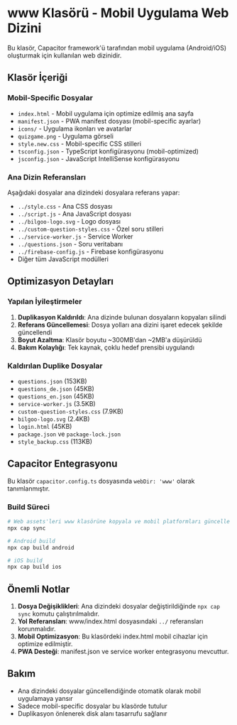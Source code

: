 # www Klasörü - Mobil Uygulama Web Dizini

Bu klasör, Capacitor framework'ü tarafından mobil uygulama (Android/iOS) oluşturmak için kullanılan web dizinidir.

## Klasör İçeriği

### Mobil-Specific Dosyalar
- `index.html` - Mobil uygulama için optimize edilmiş ana sayfa
- `manifest.json` - PWA manifest dosyası (mobil-specific ayarlar)
- `icons/` - Uygulama ikonları ve avatarlar
- `quizgame.png` - Uygulama görseli
- `style.new.css` - Mobil-specific CSS stilleri
- `tsconfig.json` - TypeScript konfigürasyonu (mobil-optimized)
- `jsconfig.json` - JavaScript IntelliSense konfigürasyonu

### Ana Dizin Referansları
Aşağıdaki dosyalar ana dizindeki dosyalara referans yapar:
- `../style.css` - Ana CSS dosyası
- `../script.js` - Ana JavaScript dosyası
- `../bilgoo-logo.svg` - Logo dosyası
- `../custom-question-styles.css` - Özel soru stilleri
- `../service-worker.js` - Service Worker
- `../questions.json` - Soru veritabanı
- `../firebase-config.js` - Firebase konfigürasyonu
- Diğer tüm JavaScript modülleri

## Optimizasyon Detayları

### Yapılan İyileştirmeler
1. **Duplikasyon Kaldırıldı**: Ana dizinde bulunan dosyaların kopyaları silindi
2. **Referans Güncellemesi**: Dosya yolları ana dizini işaret edecek şekilde güncellendi
3. **Boyut Azaltma**: Klasör boyutu ~300MB'dan ~2MB'a düşürüldü
4. **Bakım Kolaylığı**: Tek kaynak, çoklu hedef prensibi uygulandı

### Kaldırılan Duplike Dosyalar
- `questions.json` (153KB)
- `questions_de.json` (45KB)
- `questions_en.json` (45KB)
- `service-worker.js` (3.5KB)
- `custom-question-styles.css` (7.9KB)
- `bilgoo-logo.svg` (2.4KB)
- `login.html` (45KB)
- `package.json` ve `package-lock.json`
- `style_backup.css` (113KB)

## Capacitor Entegrasyonu

Bu klasör `capacitor.config.ts` dosyasında `webDir: 'www'` olarak tanımlanmıştır.

### Build Süreci
```bash
# Web assets'leri www klasörüne kopyala ve mobil platformları güncelle
npx cap sync

# Android build
npx cap build android

# iOS build
npx cap build ios
```

## Önemli Notlar

1. **Dosya Değişiklikleri**: Ana dizindeki dosyalar değiştirildiğinde `npx cap sync` komutu çalıştırılmalıdır.
2. **Yol Referansları**: www/index.html dosyasındaki `../` referansları korunmalıdır.
3. **Mobil Optimizasyon**: Bu klasördeki index.html mobil cihazlar için optimize edilmiştir.
4. **PWA Desteği**: manifest.json ve service worker entegrasyonu mevcuttur.

## Bakım

- Ana dizindeki dosyalar güncellendiğinde otomatik olarak mobil uygulamaya yansır
- Sadece mobil-specific dosyalar bu klasörde tutulur
- Duplikasyon önlenerek disk alanı tasarrufu sağlanır 